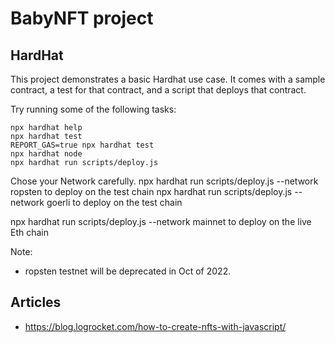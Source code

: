 # BabyNFT project

## HardHat

This project demonstrates a basic Hardhat use case. It comes with a sample contract, a test for that contract, and a script that deploys that contract.

Try running some of the following tasks:

```shell
npx hardhat help
npx hardhat test
REPORT_GAS=true npx hardhat test
npx hardhat node
npx hardhat run scripts/deploy.js
```

Chose your Network carefully.
npx hardhat run scripts/deploy.js --network ropsten to deploy on the test chain
npx hardhat run scripts/deploy.js --network goerli to deploy on the test chain

npx hardhat run scripts/deploy.js --network mainnet to deploy on the live Eth chain

Note:

- ropsten testnet will be deprecated in Oct of 2022.

## Articles

- https://blog.logrocket.com/how-to-create-nfts-with-javascript/
